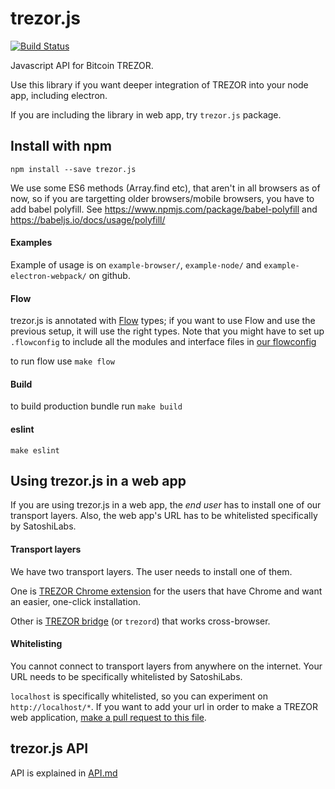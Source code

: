 trezor.js
=========

[![Build Status](https://travis-ci.org/trezor/trezor.js.svg?branch=master)](https://travis-ci.org/trezor/trezor.js)

Javascript API for Bitcoin TREZOR.

Use this library if you want deeper integration of TREZOR into your node app, including electron.

If you are including the library in web app, try `trezor.js` package.

Install with npm
-----

`npm install --save trezor.js`

We use some ES6 methods (Array.find etc), that aren't in all browsers as of now, so if you are targetting older browsers/mobile browsers, you have to add babel polyfill. See https://www.npmjs.com/package/babel-polyfill and https://babeljs.io/docs/usage/polyfill/

#### Examples

Example of usage is on `example-browser/`, `example-node/` and `example-electron-webpack/` on github.

#### Flow
trezor.js is annotated with [Flow](https://github.com/facebook/flow) types; if you want to use Flow and use the previous setup, it will use the right types. Note that you might have to set up `.flowconfig` to include all the modules and interface files in [our flowconfig](https://github.com/trezor/trezor.js/blob/master/lib/.flowconfig)

to run flow use `make flow` 

#### Build 
to build production bundle run `make build`

#### eslint
`make eslint`

Using trezor.js in a web app
----
If you are using trezor.js in a web app, the *end user* has to install one of our transport layers. Also, the web app's URL has to be whitelisted specifically by SatoshiLabs.

#### Transport layers
We have two transport layers. The user needs to install one of them.

One is [TREZOR Chrome extension](https://github.com/trezor/trezor-chrome-extension) for the users that have Chrome and want an easier, one-click installation.

Other is [TREZOR bridge](https://github.com/trezor/trezord) (or `trezord`) that works cross-browser.

#### Whitelisting

You cannot connect to transport layers from anywhere on the internet. Your URL needs to be specifically whitelisted by SatoshiLabs.

`localhost` is specifically whitelisted, so you can experiment on `http://localhost/*`. If you want to add your url in order to make a TREZOR web application, [make a pull request to this file](https://github.com/trezor/trezor-common/blob/master/signer/config.json).

trezor.js API
-----

API is explained in [API.md](https://github.com/trezor/trezor.js/blob/master/API.md)
